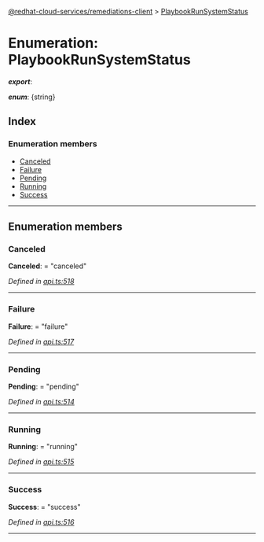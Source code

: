 [@redhat-cloud-services/remediations-client](../README.md) > [PlaybookRunSystemStatus](../enums/playbookrunsystemstatus.md)

# Enumeration: PlaybookRunSystemStatus

*__export__*: 

*__enum__*: {string}

## Index

### Enumeration members

* [Canceled](playbookrunsystemstatus.md#canceled)
* [Failure](playbookrunsystemstatus.md#failure)
* [Pending](playbookrunsystemstatus.md#pending)
* [Running](playbookrunsystemstatus.md#running)
* [Success](playbookrunsystemstatus.md#success)

---

## Enumeration members

<a id="canceled"></a>

###  Canceled

**Canceled**:  = "canceled"

*Defined in [api.ts:518](https://github.com/RedHatInsights/javascript-clients/blob/master/packages/remediations/api.ts#L518)*

___
<a id="failure"></a>

###  Failure

**Failure**:  = "failure"

*Defined in [api.ts:517](https://github.com/RedHatInsights/javascript-clients/blob/master/packages/remediations/api.ts#L517)*

___
<a id="pending"></a>

###  Pending

**Pending**:  = "pending"

*Defined in [api.ts:514](https://github.com/RedHatInsights/javascript-clients/blob/master/packages/remediations/api.ts#L514)*

___
<a id="running"></a>

###  Running

**Running**:  = "running"

*Defined in [api.ts:515](https://github.com/RedHatInsights/javascript-clients/blob/master/packages/remediations/api.ts#L515)*

___
<a id="success"></a>

###  Success

**Success**:  = "success"

*Defined in [api.ts:516](https://github.com/RedHatInsights/javascript-clients/blob/master/packages/remediations/api.ts#L516)*

___

